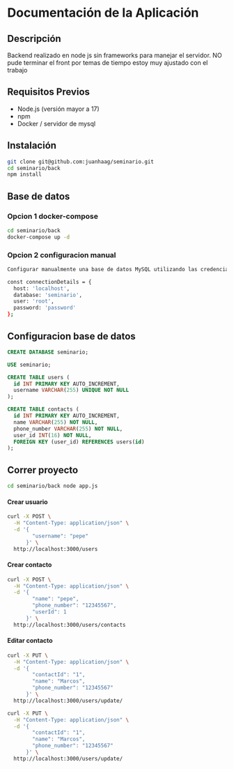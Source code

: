 # Documentación de la Aplicación

## Descripción

Backend realizado en node js sin frameworks para manejar el servidor. NO pude terminar el front por temas de tiempo estoy muy ajustado con el trabajo

## Requisitos Previos

- Node.js (versión mayor a 17)
- npm
- Docker / servidor de mysql

## Instalación

```bash
git clone git@github.com:juanhaag/seminario.git
cd seminario/back
npm install
```

## Base de datos

### Opcion 1 docker-compose
```bash
cd seminario/back
docker-compose up -d
```
### Opcion 2 configuracion manual
```bash
Configurar manualmente una base de datos MySQL utilizando las credenciales en utils/db.js.

const connectionDetails = {
  host: 'localhost',
  database: 'seminario',
  user: 'root',
  password: 'password'
};
```
## Configuracion base de datos
```sql
CREATE DATABASE seminario;

USE seminario;

CREATE TABLE users (
  id INT PRIMARY KEY AUTO_INCREMENT, 
  username VARCHAR(255) UNIQUE NOT NULL
);

CREATE TABLE contacts (
  id INT PRIMARY KEY AUTO_INCREMENT,
  name VARCHAR(255) NOT NULL,
  phone_number VARCHAR(255) NOT NULL,
  user_id INT(16) NOT NULL,
  FOREIGN KEY (user_id) REFERENCES users(id)  
);
```

## Correr proyecto
```bash 
cd seminario/back node app.js
```


#### Crear usuario
```bash 
curl -X POST \
  -H "Content-Type: application/json" \
  -d '{
        "username": "pepe"
      }' \
  http://localhost:3000/users
```
#### Crear contacto

```bash
curl -X POST \
  -H "Content-Type: application/json" \
  -d '{
        "name": "pepe",
        "phone_number": "12345567",
        "userId": 1
      }' \
  http://localhost:3000/users/contacts

```
#### Editar contacto

```bash
curl -X PUT \
  -H "Content-Type: application/json" \
  -d '{
        "contactId": "1",
        "name": "Marcos",
        "phone_number": "12345567"
      }' \
  http://localhost:3000/users/update/
```

```bash
curl -X PUT \
  -H "Content-Type: application/json" \
  -d '{
        "contactId": "1",
        "name": "Marcos",
        "phone_number": "12345567"
      }' \
  http://localhost:3000/users/update/
```
